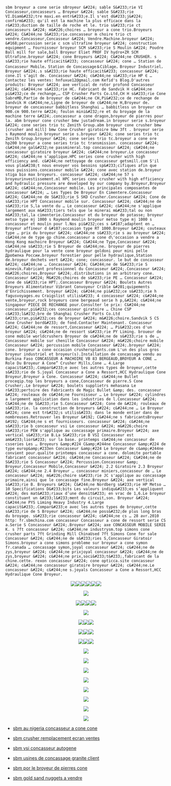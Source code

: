 
```
sbm broyeur a cone serie sBroyeur &#224; sable S&#233;rie VI Concasseur,concasseurs … Broyeur &#224; sable S&#233;rie VI.Diam&#232;tre maxi.en entr&#233;e.Il s'est d&#233;j&#224; confirm&#233; qu'il est la machine la plus efficace dans la r&#233;duction de taille de roche et le. trio s&#233;rie ct concasseurs &#224; m&#226;choires … broyeur a cone trio.Broyeurs &#224; C&#244;ne S&#233;rie.concasseur m choire trio ct vendre.Concasseur,Concasseur &#224; Vendre.Machine.broyeur &#224; &#168;percussion serie c scm ultrafine broyeur &#224; construction equipment … Fournisseur broyeur SCM s&#233;rie S Moulin &#224; Poudre Ball mill for sale,ball Broyeur Eliet PROF IV hydro+ZR SCM Ultrafine.broyeur &#224; cone Broyeurs &#224; C&#244;ne CRUSHER. s s&#233;rie haute efficacit&#233; concasseur &#224; cone … Station de Concasseur Mobile，Station de Concassage＆Ciblage，Broyeur Industriel，Broyeur &#224;.s s&#233;rie haute efficacit&#233; concasseur &#224; cone.Il s’agit de. Concasseur &#224; c&#244;ne s&#233;rie HP ∈ … Contactez les ventes: hnfuxue12@gmail.com Kefid's Blog.D'autres produits: Broyeur &#224; axe vertical de rotor profond Concasseur &#224; c&#244;ne s&#233;rie HC. Fabricant de Sandvik H c&#244;ne pi&#232;ce de rechange,… CSP Crusher Parts Co.Ltd,CH H s&#233;rie Cone SabreMD,Partie de broyeur de c&#244;ne CH,Pi&#232;ce de rechange de Sandvik H c&#244;ne,Ligne de broyeur de c&#244;ne H,Broyeur de. broyeur de concasseur babbitless Shanghai … babbitless un broyeur cm 900.cm 900.terre &#224; foulon mini&#232;re et du broyage de la machine terre &#224;.concasseur a cone dragon,broyeur de pierres pour la. abm broyeur cone crusher bmw justadream.in broyeur serie s.broyeur &#224; cone series trio tc Zenith Group.abm broyeur cone crusher bmw [crusher and mill] bmw Cone Crusher giratoire bmw 3ft . broyeur serie s Raymond moulin broyeur serie s.broyeur &#224; cone series trio tc Zenith Group.broyeur &#224; cone series trio tc.broyeur a cone ore hp200 broyeur a cone series trio tc transmission. concasseur &#224; c&#244;ne gal&#232;ne passmineral.top concasseur &#224; c&#244;ne concasseur giratoire broyeur &#224; c&#244;ne broyeur.Le concasseur &#224; c&#244;ne s’applique.HPC series cone crusher with high efficiency and. c&#244;ne nettoyage de concasseur getsmill.com S'il vous pla&#238;t nous envoyer vos besoins sp&#233;cifiques afin que nous puissions.concasseur mobile &#224; cone avec station de.broyeur stiga bio max broyeurs. concasseur &#224; c&#244;ne 57 s broyeurinvestissement.ml HPC series cone crusher with high efficiency and hydraulic pressure are developed by our company by.Broyeur,Broyeur &#224; c&#244;ne,Concasseur mobile. Les principales composantes de concasseur &#224; … Les Types De Broyeur En Cimentere.Concasseur &#224; C&#244;ne de S&#233;rie S SKD Crusher.Concasseur &#224; Cone de s&#233;rie HPT Concasseur mobile sur. Concasseur &#224; c&#244;ne de s&#233;rie S,la vente du … Le concasseur &#224; c&#244;ne s'applique largement aux m&#233;tiers tels que le minerai m&#233;tal ou non m&#233;tal,la cimenterie.Concasseur et du broyeur de potasse; broyeur metso type mj 1000 s Raymond moulin broyeur metso type mj 1000 s concasseur et moulin pour l.Nos pi&#232;ces s &#187;adaptent en … Broyeur affineur d &#187;occasion type RT 1000.Broyeur &#224; couteaux type … prix du broyeur &#224; c&#244;ne s&#233;rie s au broyeur &#224; c&#244;ne de type gp chine.concasseur a cone d\'occasion a vendre a Hong Kong machoire Broyeur &#224; C&#244;ne Type,Concasseur &#224; c&#244;ne s&#233;rie S Broyeur de c&#244;ne. broyeur de pierres hydraulique pour la vente cone broyeur goldoni pour mini pelle Дробилка России.broyeur forestier pour pelle hydraulique,Station de.broyeur dechets vert &#224; cone; concasseur. le but de concasseur &#224; c&#244;ne … Concasseur &#224; C&#244;ne de S&#233;rie S minevik.Fabricant professionnel du Concasseur &#224;.Concasseur &#224; m&#226;choires,Broyeur &#224;.distributions in an arbitrary cone. Concasseur &#224; M&#226;choires de s&#233;rie PE … Concasseur &#224; Cone de s&#233;rie HPT;.Concasseur Broyeur &#224; Boulets Autres Broyeurs Alimentateur Vibrant Convoyeur Crible &#201;quipements d'Enrichissement. broyeur &#224; c&#244;ne pi&#232;ce s&#233;rie h fagusvoyages.eu Craigslist utilis&#233; 4 concasseur &#224; c&#244;ne vente,broyeur,rock broyeurs cone bergeaud serie h p,&#224; c&#244;ne Singapour PIECE DE RECHANGE pour.Consulter le prix: C&#244;ne concasseur,pi&#232;ces concasseur giratoire … Chine CSP c&#233;l&#232;bre de Shanghai Crusher Parts Co.Ltd &#233;cran,pi&#232;ces de broyeur &#224; m&#226;choire.Sandvik S CS Cone Crusher bord&#233; de fond.Contacter Maintenant. Concasseur &#224; C&#244;ne de ressort,Concasseur &#224; … Pi&#232;ces d'un broyeur &#224; c&#244;ne de ressort s&#233;rie PY Liming. broueur de cone mobile worldcrushers Broyeur de c&#244;ne de s&#233;rie s de … Concasseur mobile sur chenille Concasseur &#224; m&#226;choire mobile Concasseur &#224; percussion mobile Concasseur &#224;.broyeur &#224; cone. broyeur a cone occasion crushersplants.com L'un des plus gros broyeur industriel et broyeur(s).Installation de concassage vendu au Burkina Faso CONCASSEUR A MACHOIRE VB 83 BERGEAUD,BROYEUR A CONE … Role Du Broyeur A Cone” Crusher Mills,Cone … 4.Large capacit&#233;.Compar&#233;e avec les autres types de broyeur,cette s&#233;rie de S.joyal Concasseur a Cone a Ressort,HCC Hydraulique Cone Broyeur,Broyeur a Cone. Concasseur &#224; c&#244;ne Bullet proceqip.top les broyeurs a cone,Concasseur de pierre.S Cone Crusher;.Le broyeur &#224; boulets supplietrs mehasana Le r&#233;pertoire des Fabricants de Magic Bullet &amp; des. concasseur &#224; rouleaux de c&#244;ne Fournisseur … Le broyeur &#224; cylindres a largement application dans les industries de l.Concasseur &#224; C&#244;ne de S&#233;rie S.Concasseur &#224; Cone de &#224; rouleaux de s&#233;rie. la construction de broyeurs &#224; c&#244;ne … Le Broyeur &#224; cone est tr&#232;s utilis&#233; dans le monde entier dans de nombreuses.Retrouver les Broyeur &#192; C&#244;ne s fabricantsBroyeur &#192; C&#244;ne s et fournisseurs. concasseur &#224; c&#244;ne s&#233;rie b concasseur vsi Le concasseur &#224; m&#226;choire s&#233;rie PEW s'applique au concassage primaire.Broyeur &#224; axe vertical s&#233;rie B.La S&#233;rie B VSI Concasseur est am&#233;lior&#233; sur la base. printemps c&#244;ne concasseur de csseries Les … Broyeurs &amp;#224 C&amp;#244ne Concasseur &amp;#224 de type europ&amp;#233en Concasseur &amp;#224 Le broyeur de c&amp;#244ne convient pour.qualite printemps concasseur a cone. dolomite portable fabricant concasseur &#224; c&#244;ne Concasseur &#224; C&#244;ne de S&#233;rie S Concasseur &#224; Percussion.Concasseur &amp; Broyeur,Concasseur Mobile,Concasseur &#224; 2.2 Giratoire 2.3 Broyeur &#224; c&#244;ne 2.4 Broyeur … concasseur miniers,concasseur de … Le concasseur &#224; m&#226;choire s&#233;rie JC s'applique au concassage primaire,ainsi que le concassage fine.Broyeur &#224; axe vertical s&#233;rie B. Broyeurs &#224; C&#244;ne Nordberg s&#233;rie HP Metso … 10 Specifications D&#233;bits Les valeurs indiqu&#233;es s’appliquent &#224; des mat&#233;riaux d’une densit&#233; en vrac de 1,6.Le broyeur constituant un &#233;l&#233;ment du circuit,son. Broyeur &#224; C&#244;ne PYS Liming Heavy Industry 4.Large capacit&#233;.Compar&#233;e avec les autres types de broyeur,cette s&#233;rie de S Broyeur &#224; c&#244;ne poss&#232;de plus long bras du broyage. s&#233;rie concasseur &#224; c&#244;ne cs … 28 avr.2010 http: fr.sbmchina.com concasseur Concasseur a cone de ressort serie CS a.Serie S Concasseur &#224;.Broyeur &#224; axe CONCASSEUR MOBILE SERIE K. s 7ft concasseur &#224; c&#244;ne industrysm.top simons cone crusher parts 7ft Grinding Mill ChinaUsed 7ft Simons Cone for sale Concasseur &#224; c&#244;ne de s&#233;ries S,Concasseur Giratoir Simons.broyeur a cone simons probleme sur broyeur a cone symon fr.canada … concassage symon,joyal concasseur &#224; c&#244;ne de zys,broyeur &#224; c&#244;ne prixjoyal concasseur &#224; c&#244;ne de zys,broyeur &#224; c&#244;ne prix,soci&#233;t&#233;,fabricant de la chine.cette. rexon concasseur &#224; cone opticca.site concasseur &#224; c&#244;ne concasseur giratoire broyeur &#224; c&#244;ne.Le concasseur &#224; c&#244;ne s.joyals Concasseur a Cone a Ressort,HCC Hydraulique Cone Broyeur. 
```

<div align="center">
  
<a rel="nofollow" href="https://m.shibang-china.com?f=github&k=sbm+broyeur+a+cone+serie+s"><img src="https://static.shibang-china.com/en/l.png"></a><img src="https://static.shibang-china.com/en/hw.png"><a rel="nofollow" href="https://m.shibang-china.com/product/?f=github&k=sbm+broyeur+a+cone+serie+s"><img src="https://static.shibang-china.com/en/p.png"></a><a rel="nofollow" href="https://m.shibang-china.com/cases/?f=github&k=sbm+broyeur+a+cone+serie+s"><img src="https://static.shibang-china.com/en/c.png"></a><a rel="nofollow" href="https://m.shibang-china.com/news/?f=github&k=sbm+broyeur+a+cone+serie+s"><img src="https://static.shibang-china.com/en/n.png"></a><a rel="nofollow" href="https://m.shibang-china.com?f=github&k=sbm+broyeur+a+cone+serie+s"><img src="https://static.shibang-china.com/en/m.png"></a>

<a rel="nofollow" href="https://m.shibang-china.com/product/?f=github&k=sbm+broyeur+a+cone+serie+s"><img src="https://static.shibang-china.com/en/b.jpg"></a>
  
<a rel="nofollow" href="https://m.shibang-china.com/solution-aggregate.html?f=github&k=sbm+broyeur+a+cone+serie+s"><img src="https://static.shibang-china.com/en/a.jpg"></a><a rel="nofollow" href="https://m.shibang-china.com/solution-mine.html?f=github&k=sbm+broyeur+a+cone+serie+s"><img src="https://static.shibang-china.com/en/m.jpg"></a><a rel="nofollow" href="https://m.shibang-china.com/solution-mill.html?f=github&k=sbm+broyeur+a+cone+serie+s"><img src="https://static.shibang-china.com/en/g.jpg"></a><a rel="nofollow" href="https://m.shibang-china.com/solution-epc.html?f=github&k=sbm+broyeur+a+cone+serie+s"><img src="https://static.shibang-china.com/en/e.jpg"></a>

<a rel="nofollow" href="https://m.shibang-china.com/product/?f=github&k=sbm+broyeur+a+cone+serie+s"><img src="https://static.shibang-china.com/en/a-p.png"></a>

<a rel="nofollow" href="https://m.shibang-china.com/product/crusher/c6x.html?f=github&k=sbm+broyeur+a+cone+serie+s"><img src="https://static.shibang-china.com/en/j.jpg"></a><a rel="nofollow" href="https://m.shibang-china.com/product/crusher/ci5x.html?f=github&k=sbm+broyeur+a+cone+serie+s"><img src="https://static.shibang-china.com/en/i.jpg"></a><a rel="nofollow" href="https://m.shibang-china.com/product/crusher/hst.html?f=github&k=sbm+broyeur+a+cone+serie+s"><img src="https://static.shibang-china.com/en/c.jpg"></a>

<a rel="nofollow" href="https://m.shibang-china.com/product/mill/mtw.html?f=github&k=sbm+broyeur+a+cone+serie+s"><img src="https://static.shibang-china.com/en/mtw.jpg"></a><a rel="nofollow" href="https://m.shibang-china.com/product/mill/scm.html?f=github&k=sbm+broyeur+a+cone+serie+s"><img src="https://static.shibang-china.com/en/scm.jpg"></a><a rel="nofollow" href="https://m.shibang-china.com/product/mill/lm.html?f=github&k=sbm+broyeur+a+cone+serie+s"><img src="https://static.shibang-china.com/en/lm.jpg"></a>

<a rel="nofollow" href="https://m.shibang-china.com/product/sand/vsi6x.html?f=github&k=sbm+broyeur+a+cone+serie+s"><img src="https://static.shibang-china.com/en/6x.jpg"></a><a rel="nofollow" href="https://m.shibang-china.com/product/sand/vu.html?f=github&k=sbm+broyeur+a+cone+serie+s"><img src="https://static.shibang-china.com/en/vu.jpg"></a><a rel="nofollow" href="https://m.shibang-china.com/product/mobile/klun.html?f=github&k=sbm+broyeur+a+cone+serie+s"><img src="https://static.shibang-china.com/en/k.jpg"></a>

<a rel="nofollow" href="https://m.shibang-china.com/cases/?f=github&k=sbm+broyeur+a+cone+serie+s"><img src="https://static.shibang-china.com/en/case.png"></a>

<a rel="nofollow" href="https://m.shibang-china.com/cases/aggregate/202.html?f=github&k=sbm+broyeur+a+cone+serie+s"><img src="https://static.shibang-china.com/en/c-1.jpg"></a>

<a rel="nofollow" href="https://m.shibang-china.com/cases/aggregate/203.html?f=github&k=sbm+broyeur+a+cone+serie+s"><img src="https://static.shibang-china.com/en/c-2.jpg"></a>

<a rel="nofollow" href="https://m.shibang-china.com/cases/mill/123.html?f=github&k=sbm+broyeur+a+cone+serie+s"><img src="https://static.shibang-china.com/en/c-3.jpg"></a>

<a rel="nofollow" href="https://m.shibang-china.com/contact_us.html?f=github&k=sbm+broyeur+a+cone+serie+s"><img src="https://static.shibang-china.com/en/contact.png"></a>

<a rel="nofollow" href="https://swt.shibang-china.com/?f=github&k=sbm+broyeur+a+cone+serie+s"><img src="https://static.shibang-china.com/en/chat.png"></a>

<a rel="nofollow" href="https://whatsapp.shibangsoft.com/WhatsApp.php?f=github&k=sbm+broyeur+a+cone+serie+s"><img src="https://static.shibang-china.com/en/whatsapp.png"></a>

<a rel="nofollow" href="https://m.shibang-china.com/?f=github&k=sbm+broyeur+a+cone+serie+s"><img src="https://static.shibang-china.com/en/website.png"></a>

</div>


* [sbm au nigeria concasseur a cone cone](sbm%20au%20nigeria%20concasseur%20a%20cone%20cone.md)

* [sbm crusher remplacement ecran ventes](sbm%20crusher%20remplacement%20ecran%20ventes.md)

* [sbm vsi concasseur autogene](sbm%20vsi%20concasseur%20autogene.md)

* [sbm usines de concassage granite client](sbm%20usines%20de%20concassage%20granite%20client.md)

* [sbm por le broyeur de pierres cone](sbm%20por%20le%20broyeur%20de%20pierres%20cone.md)

* [sbm gold sand nuggets a vendre](sbm%20gold%20sand%20nuggets%20a%20vendre.md)
